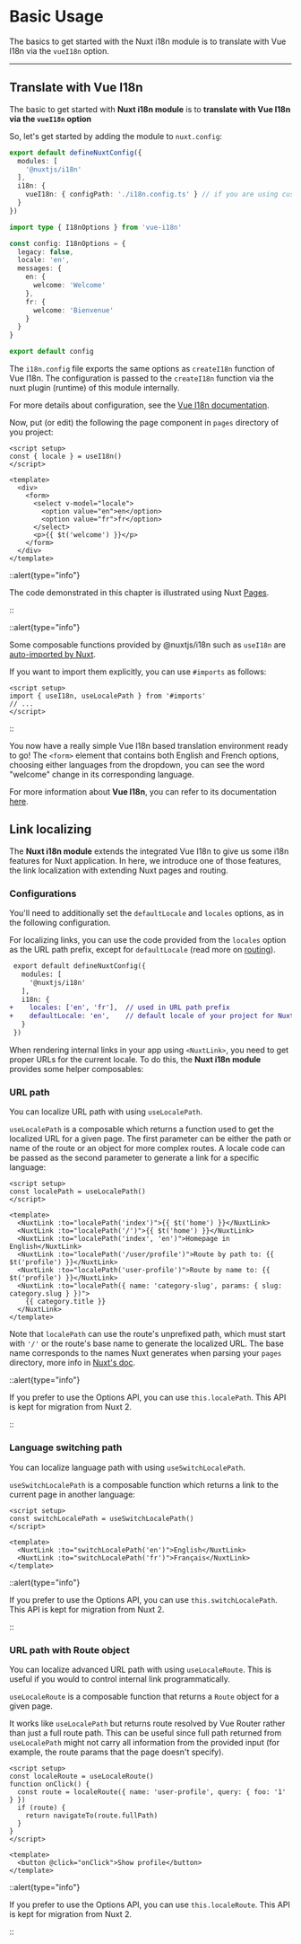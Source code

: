 # Basic Usage

The basics to get started with the Nuxt i18n module is to translate with Vue I18n via the `vueI18n` option.

---

## Translate with Vue I18n

The basic to get started with **Nuxt i18n module** is to **translate with Vue I18n via the `vueI18n` option**

So, let's get started by adding the module to `nuxt.config`:

```ts {}[nuxt.config.ts]
export default defineNuxtConfig({
  modules: [
    '@nuxtjs/i18n'
  ],
  i18n: {
    vueI18n: { configPath: './i18n.config.ts' } // if you are using custom path
  }
})
```

```ts {}[i18n.config.ts]
import type { I18nOptions } from 'vue-i18n'

const config: I18nOptions = {
  legacy: false,
  locale: 'en',
  messages: {
    en: {
      welcome: 'Welcome'
    },
    fr: {
      welcome: 'Bienvenue'
    }
  }
}

export default config
```

The `i18n.config` file exports the same options as `createI18n` function of Vue I18n. The configuration is passed to the `createI18n` function via the nuxt plugin (runtime) of this module internally.

For more details about configuration, see the [Vue I18n documentation](https://vue-i18n.intlify.dev/api/general.html#createi18n).

Now, put (or edit) the following the page component in `pages` directory of you project:

```vue {}[pages/index.vue]
<script setup>
const { locale } = useI18n()
</script>

<template>
  <div>
    <form>
      <select v-model="locale">
        <option value="en">en</option>
        <option value="fr">fr</option>
      </select>
      <p>{{ $t('welcome') }}</p>
    </form>
  </div>
</template>
```

::alert{type="info"}

The code demonstrated in this chapter is illustrated using Nuxt [Pages](https://nuxt.com/docs/guide/directory-structure/pages). 

::

::alert{type="info"}

Some composable functions provided by @nuxtjs/i18n such as `useI18n` are [auto-imported by Nuxt](https://nuxt.com/docs/guide/concepts/auto-imports#auto-imports).

If you want to import them explicitly, you can use `#imports` as follows:


```vue
<script setup>
import { useI18n, useLocalePath } from '#imports'
// ...
</script>
```

::

You now have a really simple Vue I18n based translation environment ready to go! The `<form>` element that contains both English and French options, choosing either languages from the dropdown, you can see the word "welcome" change in its corresponding language.

For more information about **Vue I18n**, you can refer to its documentation [here](https://vue-i18n.intlify.dev/).


## Link localizing

The **Nuxt i18n module** extends the integrated Vue I18n to give us some i18n features for Nuxt application. In here, we introduce one of those features, the link localization with extending Nuxt pages and routing.

### Configurations

You'll need to additionally set the `defaultLocale` and `locales` options, as in the following configuration.

For localizing links, you can use the code provided from the `locales` option as the URL path prefix, except for `defaultLocale` (read more on [routing](/guide/routing-strategies)).


```diff {}[nuxt.config.ts]
 export default defineNuxtConfig({
   modules: [
     '@nuxtjs/i18n'
   ],
   i18n: {
+    locales: ['en', 'fr'],  // used in URL path prefix
+    defaultLocale: 'en',    // default locale of your project for Nuxt pages and routings
   }
 })
```

When rendering internal links in your app using `<NuxtLink>`, you need to get proper URLs for the current locale. To do this, the **Nuxt i18n module** provides some helper composables:

### URL path

You can localize URL path with using `useLocalePath`.

`useLocalePath` is a composable which returns a function used to get the localized URL for a given page. The first parameter can be either the path or name of the route or an object for more complex routes. A locale code can be passed as the second parameter to generate a link for a specific language:

```vue
<script setup>
const localePath = useLocalePath()
</script>

<template>
  <NuxtLink :to="localePath('index')">{{ $t('home') }}</NuxtLink>
  <NuxtLink :to="localePath('/')">{{ $t('home') }}</NuxtLink>
  <NuxtLink :to="localePath('index', 'en')">Homepage in English</NuxtLink>
  <NuxtLink :to="localePath('/user/profile')">Route by path to: {{ $t('profile') }}</NuxtLink>
  <NuxtLink :to="localePath('user-profile')">Route by name to: {{ $t('profile') }}</NuxtLink>
  <NuxtLink :to="localePath({ name: 'category-slug', params: { slug: category.slug } })">
    {{ category.title }}
  </NuxtLink>
</template>
```

Note that `localePath` can use the route's unprefixed path, which must start with `'/'` or the route's base name to generate the localized URL. The base name corresponds to the names Nuxt generates when parsing your `pages` directory, more info in [Nuxt's doc](https://nuxt.com/docs/guide/directory-structure/pages).

::alert{type="info"}

If you prefer to use the Options API, you can use `this.localePath`. This API is kept for migration from Nuxt 2.

::

### Language switching path

You can localize language path with using `useSwitchLocalePath`.

`useSwitchLocalePath` is a composable function which returns a link to the current page in another language:

```vue
<script setup>
const switchLocalePath = useSwitchLocalePath()
</script>

<template>
  <NuxtLink :to="switchLocalePath('en')">English</NuxtLink>
  <NuxtLink :to="switchLocalePath('fr')">Français</NuxtLink>
</template>
```

::alert{type="info"}

If you prefer to use the Options API, you can use `this.switchLocalePath`. This API is kept for migration from Nuxt 2.

::

### URL path with Route object

You can localize advanced URL path with using `useLocaleRoute`. This is useful if you would to control internal link programmatically.

`useLocaleRoute` is a composable function that returns a `Route` object for a given page.

It works like `useLocalePath` but returns route resolved by Vue Router rather than just a full route path. This can be useful since full path returned from `useLocalePath` might not carry all information from the provided input (for example, the route params that the page doesn't specify).

```vue
<script setup>
const localeRoute = useLocaleRoute()
function onClick() {
  const route = localeRoute({ name: 'user-profile', query: { foo: '1' } })
  if (route) {
    return navigateTo(route.fullPath)
  }
}
</script>

<template>
  <button @click="onClick">Show profile</button>
</template>
```

::alert{type="info"}

If you prefer to use the Options API, you can use `this.localeRoute`. This API is kept for migration from Nuxt 2.

::
